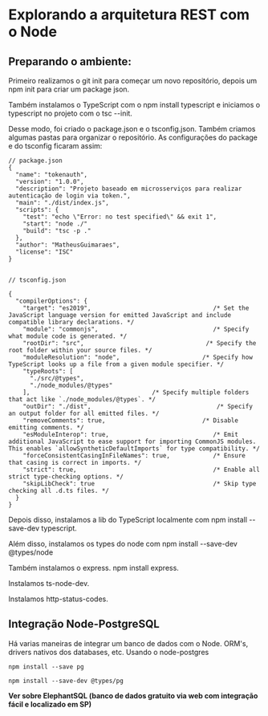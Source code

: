 # Explorando a arquitetura REST com o Node

## Preparando o ambiente:

Primeiro realizamos o git init para começar um novo repositório, depois um npm init para criar um package json.

Também instalamos o TypeScript com o npm install typescript e iniciamos o typescript no projeto com o tsc --init.

Desse modo, foi criado o package.json e o tsconfig.json. Também criamos algumas pastas para organizar o repositório. As configurações do package e do tsconfig ficaram assim:

```
// package.json
{
  "name": "tokenauth",
  "version": "1.0.0",
  "description": "Projeto baseado em microsserviços para realizar autenticação de login via token.",
  "main": "./dist/index.js",
  "scripts": {
    "test": "echo \"Error: no test specified\" && exit 1",
    "start": "node ./"
    "build": "tsc -p ."
  },
  "author": "MatheusGuimaraes",
  "license": "ISC"
}


```

```
// tsconfig.json

{
  "compilerOptions": {
    "target": "es2019",                                  /* Set the JavaScript language version for emitted JavaScript and include compatible library declarations. */
    "module": "commonjs",                                /* Specify what module code is generated. */
    "rootDir": "src",                                  /* Specify the root folder within your source files. */
    "moduleResolution": "node",                       /* Specify how TypeScript looks up a file from a given module specifier. */
    "typeRoots": [
      "./src/@types",
      "./node_modules/@types"
    ],                                  /* Specify multiple folders that act like `./node_modules/@types`. */
    "outDir": "./dist",                                   /* Specify an output folder for all emitted files. */
    "removeComments": true,                           /* Disable emitting comments. */
    "esModuleInterop": true,                             /* Emit additional JavaScript to ease support for importing CommonJS modules. This enables `allowSyntheticDefaultImports` for type compatibility. */
    "forceConsistentCasingInFileNames": true,            /* Ensure that casing is correct in imports. */
    "strict": true,                                      /* Enable all strict type-checking options. */
    "skipLibCheck": true                                 /* Skip type checking all .d.ts files. */
  }
}
```

Depois disso, instalamos a lib do TypeScript localmente com npm install --save-dev typescript.

Além disso, instalamos os types do node com npm install --save-dev @types/node

Também instalamos o express. npm install express.

Instalamos ts-node-dev.

Instalamos http-status-codes.

## Integração Node-PostgreSQL

Há varias maneiras de integrar um banco de dados com o Node. ORM's, drivers nativos dos databases, etc. Usando o node-postgres

```
npm install --save pg

npm install --save-dev @types/pg
```

**Ver sobre ElephantSQL (banco de dados gratuito via web com integração fácil e localizado em SP)**

